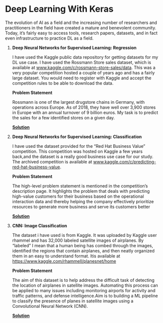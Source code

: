 # Deep Learning With Keras

The evolution of AI as a field and the increasing number of researchers and practitioners in the field have created a mature and benevolent community. Today, it’s fairly easy to access tools, research papers, datasets, and in fact even infrastructure to practice DL as a field.

1. **Deep Neural Networks for Supervised Learning: Regression**

   I have used the Kaggle public data repository for getting datasets for my DL use case. I have used the Rossmann Store sales dataset, which is available at www.kaggle.com/c/rossmann-store-sales/data. This was a very popular competition hosted a couple of years ago and has a fairly large dataset. You would need to register with Kaggle and accept the competition rules to be able to download the data. 

   **Problem Statement** 
   
   ​Rossmann is one of the largest drugstore chains in Germany, with operations across Europe. As of 	2018, they have well over 3,900 stores in Europe with an annual turnover of 9 billion euros. My task is to predict the sales for a few identified stores on a given day.
   
   [**Solution**](https://github.com/TheCaffeineDev/Deep-Learning-With-Keras/blob/master/1.%20Regression%20With%20Keras.ipynb)

2.  **Deep Neural Networks for Supervised Learning: Classification**

      I have used the dataset provided for the “Red Hat Business Value” competition. This competition was hosted on Kaggle a few years          back,and the dataset is a really good business use case for our study. The archived competition is available at               www.kaggle.com/c/predicting-red-hat-business-value. 
      
      **Problem Statement** 

      The high-level problem statement is mentioned in the competition’s description page. It highlights the problem that deals with   predicting high-value customers for their business based on the operational interaction data and thereby helping the company effectively prioritize resources to generate more business and serve its customers better

      [**Solution**](https://github.com/TheCaffeineDev/Deep-Learning-With-Keras/blob/master/2.%20Classification%20With%20Keras.ipynb)
 
 3.  **CNN: Image Classification**

     The dataset i have used is from Kaggle. It was uploaded by Kaggle user rhammel and has 32,000 labeled satellite images of airplanes. By “labeled” I mean that a human being has combed through the images, identified the regions that contain airplanes, and then neatly organized them in an easy to understand format. Itis available at https://www.kaggle.com/rhammell/planesnet/home
      
      **Problem Statement** 

      The aim of this dataset is to help address the difficult task of detecting the location of airplanes in satellite images. Automating this process can be applied to many issues including monitoring airports for activity and traffic patterns, and defense intelligence.Aim is to building a ML pipeline to classify the presence of planes in satellite images using a Convolutional Neural Network (CNN).

      [**Solution**](https://github.com/TheCaffeineDev/Deep-Learning-With-Keras/blob/master/3.%20CNN%20With%20Keras.ipynb)
      
      
 
